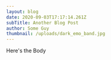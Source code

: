 ```yaml
---
layout: blog
date: 2020-09-03T17:17:14.261Z
subTitle: Another Blog Post
author: Some Guy
thumbnail: /uploads/dark_emo_band.jpg
---
```

Here's the Body